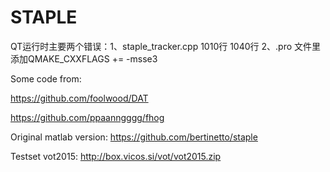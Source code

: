 # STAPLE
QT运行时主要两个错误：1、staple_tracker.cpp 1010行 1040行
2、.pro 文件里添加QMAKE_CXXFLAGS += -msse3

Some code from:

https://github.com/foolwood/DAT

https://github.com/ppaanngggg/fhog

Original matlab version:
https://github.com/bertinetto/staple

Testset vot2015:
http://box.vicos.si/vot/vot2015.zip
